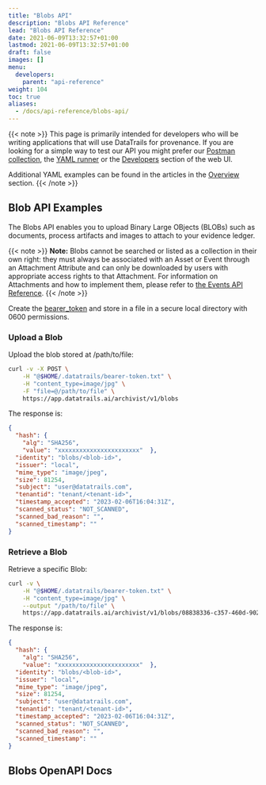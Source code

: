 ```yaml
---
title: "Blobs API"
description: "Blobs API Reference"
lead: "Blobs API Reference"
date: 2021-06-09T13:32:57+01:00
lastmod: 2021-06-09T13:32:57+01:00
draft: false
images: []
menu: 
  developers:
    parent: "api-reference"
weight: 104
toc: true
aliases: 
  - /docs/api-reference/blobs-api/
---
```

{{< note >}}
This page is primarily intended for developers who will be writing applications that will use DataTrails for provenance. 
If you are looking for a simple way to test our API you might prefer our [Postman collection](https://www.postman.com/datatrails-official/workspace/datatrails-public-official/overview), the [YAML runner](/developers/yaml-reference/story-runner-components/) or the [Developers](https://app.datatrails.ai) section of the web UI. 

Additional YAML examples can be found in the articles in the [Overview](/platform/overview/introduction/) section.
{{< /note >}}
## Blob API Examples

The Blobs API enables you to upload Binary Large OBjects (BLOBs) such as documents, process artifacts and images to attach to your evidence ledger.

{{< note >}}
**Note:** Blobs cannot be searched or listed as a collection in their own right: they must always be associated with an Asset or Event through an Attachment Attribute and can only be downloaded by users with appropriate access rights to that Attachment. For information on Attachments and how to implement them, please refer to [the Events API Reference](../events-api/#adding-attachments).
{{< /note >}}

Create the [bearer_token](/developers/developer-patterns/getting-access-tokens-using-app-registrations) and store in a file in a secure local directory with 0600 permissions.

### Upload a Blob

Upload the blob stored at /path/to/file:

```bash
curl -v -X POST \
    -H "@$HOME/.datatrails/bearer-token.txt" \
    -H "content_type=image/jpg" \
    -F "file=@/path/to/file" \
    https://app.datatrails.ai/archivist/v1/blobs
```

The response is:

```json
{
  "hash": {
    "alg": "SHA256",
    "value": "xxxxxxxxxxxxxxxxxxxxxxx"  },
  "identity": "blobs/<blob-id>",
  "issuer": "local",
  "mime_type": "image/jpeg",
  "size": 81254,
  "subject": "user@datatrails.com",
  "tenantid": "tenant/<tenant-id>",
  "timestamp_accepted": "2023-02-06T16:04:31Z",
  "scanned_status": "NOT_SCANNED",
  "scanned_bad_reason": "",
  "scanned_timestamp": ""
}
```

### Retrieve a Blob

Retrieve a specific Blob:

```bash
curl -v \
    -H "@$HOME/.datatrails/bearer-token.txt" \
    -H "content_type=image/jpg" \
    --output "/path/to/file" \
    https://app.datatrails.ai/archivist/v1/blobs/08838336-c357-460d-902a-3aba9528dd22
```

The response is:

```json
{
  "hash": {
    "alg": "SHA256",
    "value": "xxxxxxxxxxxxxxxxxxxxxxx"  },
  "identity": "blobs/<blob-id>",
  "issuer": "local",
  "mime_type": "image/jpeg",
  "size": 81254,
  "subject": "user@datatrails.com",
  "tenantid": "tenant/<tenant-id>",
  "timestamp_accepted": "2023-02-06T16:04:31Z",
  "scanned_status": "NOT_SCANNED",
  "scanned_bad_reason": "",
  "scanned_timestamp": ""
}
```

## Blobs OpenAPI Docs
<!--
{{< openapi url="https://raw.githubusercontent.com/rkvst/archivist-docs/master/doc/openapi/blobsv1.swagger.json" >}}

